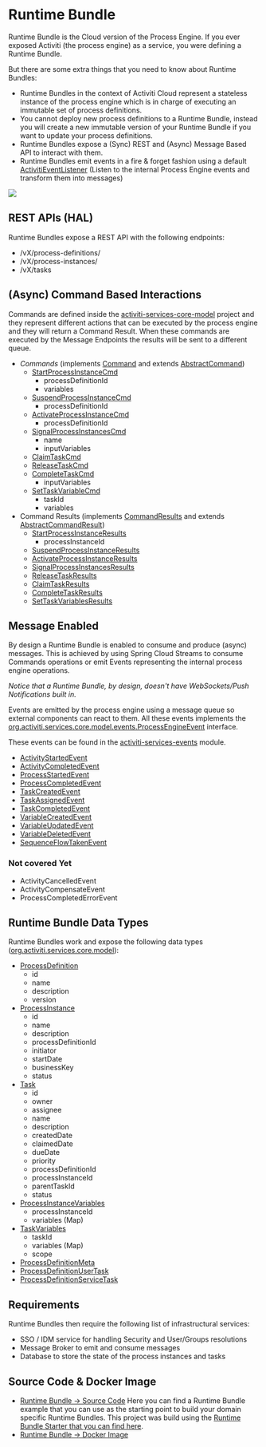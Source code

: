 # Runtime Bundle

Runtime Bundle is the Cloud version of the Process Engine.
If you ever exposed Activiti (the process engine) as a service, you were defining a Runtime Bundle.

But there are some extra things that you need to know about Runtime Bundles:
- Runtime Bundles in the context of Activiti Cloud represent a stateless instance of the process engine which is in charge of executing an immutable set of process definitions.
- You cannot deploy new process definitions to a Runtime Bundle, instead you will create a new immutable version of your Runtime Bundle if you  want to update your process definitions.
- Runtime Bundles expose a (Sync) REST and (Async) Message Based API to interact with them.
- Runtime Bundles emit events in a fire & forget fashion using a default [ActivitiEventListener](https://github.com/Activiti/Activiti/blob/master/activiti-services/activiti-services-events/src/main/java/org/activiti/services/events/MessageProducerActivitiEventListener.java) (Listen to the internal Process Engine events and transform them into messages)

![](../../../assets/RuntimeBundle.png)

## REST APIs (HAL)
Runtime Bundles expose a REST API with the following endpoints:
- /vX/process-definitions/
- /vX/process-instances/
- /vX/tasks

## (Async) Command Based Interactions
Commands are defined inside the [activiti-services-core-model](https://github.com/Activiti/Activiti/tree/master/activiti-services/activiti-services-core-model) project
and they represent different actions that can be executed by the process engine and they will return a Command Result. When these commands are executed by the Message Endpoints the results will be sent to a different queue.

- *Commands* (implements [Command](https://github.com/Activiti/Activiti/blob/master/activiti-services/activiti-services-api/src/main/java/org/activiti/services/api/commands/Command.java) and extends [AbstractCommand](https://github.com/Activiti/Activiti/blob/master/activiti-services/activiti-services-core-model/src/main/java/org/activiti/services/core/model/commands/AbstractCommand.java))
  - [StartProcessInstanceCmd](https://github.com/Activiti/Activiti/blob/master/activiti-services/activiti-services-core-model/src/main/java/org/activiti/services/core/model/commands/StartProcessInstanceCmd.java)
    - processDefinitionId
    - variables
  - [SuspendProcessInstanceCmd](https://github.com/Activiti/Activiti/blob/master/activiti-services/activiti-services-core-model/src/main/java/org/activiti/services/core/model/commands/SuspendProcessInstanceCmd.java)
    - processDefinitionId
  - [ActivateProcessInstanceCmd](https://github.com/Activiti/Activiti/blob/master/activiti-services/activiti-services-core-model/src/main/java/org/activiti/services/core/model/commands/ActivateProcessInstanceCmd.java)
    - processDefinitionId
  - [SignalProcessInstancesCmd](https://github.com/Activiti/Activiti/blob/master/activiti-services/activiti-services-core-model/src/main/java/org/activiti/services/core/model/commands/SignalProcessInstancesCmd.java)
    - name
    - inputVariables
  - [ClaimTaskCmd](https://github.com/Activiti/Activiti/blob/master/activiti-services/activiti-services-core-model/src/main/java/org/activiti/services/core/model/commands/ClaimTaskCmd.java)
  - [ReleaseTaskCmd](https://github.com/Activiti/Activiti/blob/master/activiti-services/activiti-services-core-model/src/main/java/org/activiti/services/core/model/commands/ReleaseTaskCmd.java)
  - [CompleteTaskCmd](https://github.com/Activiti/Activiti/blob/master/activiti-services/activiti-services-core-model/src/main/java/org/activiti/services/core/model/commands/CompleteTaskCmd.java)
    - inputVariables
  - [SetTaskVariableCmd](https://github.com/Activiti/Activiti/blob/master/activiti-services/activiti-services-core-model/src/main/java/org/activiti/services/core/model/commands/SetTaskVariablesCmd.java)
    - taskId
    - variables
- Command Results (implements [CommandResults](https://github.com/Activiti/Activiti/blob/master/activiti-services/activiti-services-api/src/main/java/org/activiti/services/api/commands/results/CommandResults.java) and extends [AbstractCommandResult](https://github.com/Activiti/Activiti/blob/master/activiti-services/activiti-services-core-model/src/main/java/org/activiti/services/core/model/commands/results/AbstractCommandResults.java))
  - [StartProcessInstanceResults](https://github.com/Activiti/Activiti/blob/master/activiti-services/activiti-services-core-model/src/main/java/org/activiti/services/core/model/commands/results/StartProcessInstanceResults.java)
    - processInstanceId
  - [SuspendProcessInstanceResults](https://github.com/Activiti/Activiti/blob/master/activiti-services/activiti-services-core-model/src/main/java/org/activiti/services/core/model/commands/results/SuspendProcessInstanceResults.java)
  - [ActivateProcessInstanceResults](https://github.com/Activiti/Activiti/blob/master/activiti-services/activiti-services-core-model/src/main/java/org/activiti/services/core/model/commands/results/ActivateProcessInstanceResults.java)
  - [SignalProcessInstancesResults](https://github.com/Activiti/Activiti/blob/master/activiti-services/activiti-services-core-model/src/main/java/org/activiti/services/core/model/commands/results/SignalProcessInstancesResults.java)
  - [ReleaseTaskResults](https://github.com/Activiti/Activiti/blob/master/activiti-services/activiti-services-core-model/src/main/java/org/activiti/services/core/model/commands/results/ReleaseTaskResults.java)
  - [ClaimTaskResults](https://github.com/Activiti/Activiti/blob/master/activiti-services/activiti-services-core-model/src/main/java/org/activiti/services/core/model/commands/results/ClaimTaskResults.java)
  - [CompleteTaskResults](https://github.com/Activiti/Activiti/blob/master/activiti-services/activiti-services-core-model/src/main/java/org/activiti/services/core/model/commands/results/CompleteTaskResults.java)
  - [SetTaskVariablesResults](https://github.com/Activiti/Activiti/blob/master/activiti-services/activiti-services-core-model/src/main/java/org/activiti/services/core/model/commands/results/SetTaskVariablesResults.java)

## Message Enabled
By design a Runtime Bundle is enabled to consume and produce (async) messages. This is achieved by
using Spring Cloud Streams to consume Commands operations or emit Events representing the internal process engine
operations.

*Notice that a Runtime Bundle, by design, doesn't have WebSockets/Push Notifications built in.*

Events are emitted by the process engine using a message queue so external components can react to them.
All these events implements the [org.activiti.services.core.model.events.ProcessEngineEvent](https://github.com/Activiti/Activiti/blob/master/activiti-services/activiti-services-api/src/main/java/org/activiti/services/api/events/ProcessEngineEvent.java) interface.

These events can be found in the [activiti-services-events](https://github.com/Activiti/Activiti/blob/master/activiti-services/activiti-services-events/) module.

* [ActivityStartedEvent](https://github.com/Activiti/Activiti/blob/master/activiti-services/activiti-services-events/src/main/java/org/activiti/services/events/ActivityStartedEvent.java)
* [ActivityCompletedEvent](https://github.com/Activiti/Activiti/blob/master/activiti-services/activiti-services-events/src/main/java/org/activiti/services/events/ActivityCompletedEvent.java)
* [ProcessStartedEvent](https://github.com/Activiti/Activiti/blob/master/activiti-services/activiti-services-events/src/main/java/org/activiti/services/events/ProcessStartedEvent.java)
* [ProcessCompletedEvent](https://github.com/Activiti/Activiti/blob/master/activiti-services/activiti-services-events/src/main/java/org/activiti/services/events/ProcessCompletedEvent.java)
* [TaskCreatedEvent](https://github.com/Activiti/Activiti/blob/master/activiti-services/activiti-services-events/src/main/java/org/activiti/services/events/TaskCreatedEvent.java)
* [TaskAssignedEvent](https://github.com/Activiti/Activiti/blob/master/activiti-services/activiti-services-events/src/main/java/org/activiti/services/events/TaskAssignedEvent.java)
* [TaskCompletedEvent](https://github.com/Activiti/Activiti/blob/master/activiti-services/activiti-services-events/src/main/java/org/activiti/services/events/TaskCompletedEvent.java)
* [VariableCreatedEvent](https://github.com/Activiti/Activiti/blob/master/activiti-services/activiti-services-events/src/main/java/org/activiti/services/events/VariableCreatedEvent.java)
* [VariableUpdatedEvent](https://github.com/Activiti/Activiti/blob/master/activiti-services/activiti-services-events/src/main/java/org/activiti/services/events/VariableUpdatedEvent.java)
* [VariableDeletedEvent](https://github.com/Activiti/Activiti/blob/master/activiti-services/activiti-services-events/src/main/java/org/activiti/services/events/VariableDeletedEvent.java)
* [SequenceFlowTakenEvent](https://github.com/Activiti/Activiti/blob/master/activiti-services/activiti-services-events/src/main/java/org/activiti/services/events/SequenceFlowTakenEvent.java)

### Not covered Yet
* ActivityCancelledEvent
* ActivityCompensateEvent
* ProcessCompletedErrorEvent

## Runtime Bundle Data Types
Runtime Bundles work and expose the following data types ([org.activiti.services.core.model](https://github.com/Activiti/Activiti/tree/master/activiti-services/activiti-services-core-model/src/main/java/org/activiti/services/core/model)):
  - [ProcessDefinition](https://github.com/Activiti/Activiti/blob/master/activiti-services/activiti-services-core-model/src/main/java/org/activiti/services/core/model/ProcessDefinition.java)
    - id
    - name
    - description
    - version
  - [ProcessInstance](https://github.com/Activiti/Activiti/blob/master/activiti-services/activiti-services-core-model/src/main/java/org/activiti/services/core/model/ProcessInstance.java)
    - id
    - name
    - description
    - processDefinitionId
    - initiator
    - startDate
    - businessKey
    - status
  - [Task](https://github.com/Activiti/Activiti/blob/master/activiti-services/activiti-services-core-model/src/main/java/org/activiti/services/core/model/Task.java)
    - id
    - owner
    - assignee
    - name
    - description
    - createdDate
    - claimedDate
    - dueDate
    - priority
    - processDefinitionId
    - processInstanceId
    - parentTaskId
    - status
  - [ProcessInstanceVariables](https://github.com/Activiti/Activiti/blob/master/activiti-services/activiti-services-core-model/src/main/java/org/activiti/services/core/model/ProcessInstanceVariables.java)
    - processInstanceId
    - variables (Map)
  - [TaskVariables](https://github.com/Activiti/Activiti/blob/master/activiti-services/activiti-services-core-model/src/main/java/org/activiti/services/core/model/TaskVariables.java)
    - taskId
    - variables (Map)
    - scope
  - [ProcessDefinitionMeta](https://github.com/Activiti/Activiti/blob/master/activiti-services/activiti-services-core-model/src/main/java/org/activiti/services/core/model/ProcessDefinitionMeta.java)
  - [ProcessDefinitionUserTask](https://github.com/Activiti/Activiti/blob/master/activiti-services/activiti-services-core-model/src/main/java/org/activiti/services/core/model/ProcessDefinitionUserTask.java)
  - [ProcessDefinitionServiceTask](https://github.com/Activiti/Activiti/blob/master/activiti-services/activiti-services-core-model/src/main/java/org/activiti/services/core/model/ProcessDefinitionServiceTask.java)


## Requirements
Runtime Bundles then require the following list of infrastructural services:
- SSO / IDM service for handling Security and User/Groups resolutions
- Message Broker to emit and consume messages
- Database to store the state of the process instances and tasks


## Source Code & Docker Image

- [Runtime Bundle -> Source Code](https://github.com/activiti/activiti-cloud-runtime-bundle) Here you can find a Runtime Bundle example that you can use as the starting point to build your domain specific Runtime Bundles. This project was build using the [Runtime Bundle Starter that you can find here](https://github.com/Activiti/activiti-cloud-starters/tree/master/activiti-cloud-starter-runtime-bundle).
- [Runtime Bundle -> Docker Image](https://hub.docker.com/r/activiti/activiti-cloud-runtime-bundle/)
